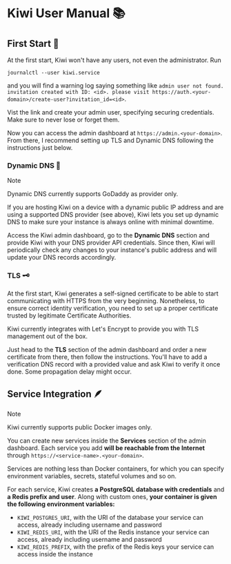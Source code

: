 # Kiwi User Manual 📚

## First Start 🚀

At the first start, Kiwi won't have any users, not even the administrator. Run

```shell
journalctl --user kiwi.service
```

and you will find a warning log saying something like `admin user not found. invitation created with ID: <id>. please visit https://auth.<your-domain>/create-user?invitation_id=<id>`.

Vist the link and create your admin user, specifying securing credentials. Make sure to never lose or forget them.

Now you can access the admin dashboard at `https://admin.<your-domain>`. From there, I recommend setting up TLS and Dynamic DNS following the instructions just below.

### Dynamic DNS 🐎

> [!NOTE]
> Dynamic DNS currently supports GoDaddy as provider only.

If you are hosting Kiwi on a device with a dynamic public IP address and are using a supported DNS provider (see above), Kiwi lets you set up dynamic DNS to make sure your instance is always online with minimal downtime.

Access the Kiwi admin dashboard, go to the **Dynamic DNS** section and provide Kiwi with your DNS provider API credentials. Since then, Kiwi will periodically check any changes to your instance's public address and will update your DNS records accordingly.

### TLS 🗝️

At the first start, Kiwi generates a self-signed certificate to be able to start communicating with HTTPS from the very beginning. Nonetheless, to ensure correct identity verification, you need to set up a proper certificate trusted by legitimate Certificate Authorities.

Kiwi currently integrates with Let's Encrypt to provide you with TLS management out of the box.

Just head to the **TLS** section of the admin dashboard and order a new certificate from there, then follow the instructions. You'll have to add a verification DNS record with a provided value and ask Kiwi to verify it once done. Some propagation delay might occur.

## Service Integration 🪶

> [!NOTE]
> Kiwi currently supports public Docker images only.

You can create new services inside the **Services** section of the admin dashboard. Each service you add **will be reachable from the Internet** through `https://<service-name>.<your-domain>`.

Services are nothing less than Docker containers, for which you can specify environment variables, secrets, stateful volumes and so on.

For each service, Kiwi creates **a PostgreSQL database with credentials** and **a Redis prefix and user**. Along with custom ones, **your container is given the following environment variables:**

- `KIWI_POSTGRES_URI`, with the URI of the database your service can access, already including username and password
- `KIWI_REDIS_URI`, with the URI of the Redis instance your service can access, already including username and password
- `KIWI_REDIS_PREFIX`, with the prefix of the Redis keys your service can access inside the instance
